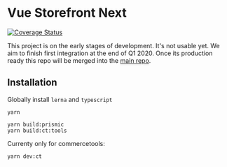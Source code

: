 # Vue Storefront Next

[![Coverage Status](https://coveralls.io/repos/github/DivanteLtd/next/badge.svg?branch=master)](https://coveralls.io/github/DivanteLtd/next?branch=master)

This project is on the early stages of development. It's not usable yet. We aim to finish first integration at the end of Q1 2020. Once its production ready this repo will be merged into the [main repo](https://github.com/DivanteLtd/vue-storefront/).

## Installation
Globally install `lerna` and `typescript`

```
yarn
```

```
yarn build:prismic
yarn build:ct:tools
```

Currenty only for commercetools:

```
yarn dev:ct
```
